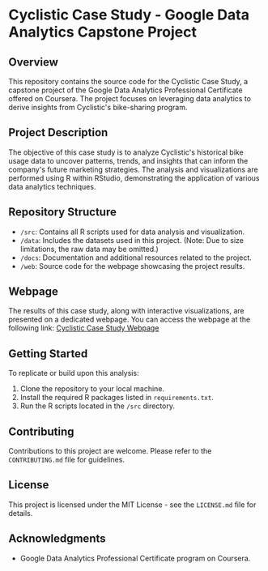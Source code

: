 # Cyclistic Case Study - Google Data Analytics Capstone Project

## Overview
This repository contains the source code for the Cyclistic Case Study, a capstone project of the Google Data Analytics Professional Certificate offered on Coursera. The project focuses on leveraging data analytics to derive insights from Cyclistic's bike-sharing program.

## Project Description
The objective of this case study is to analyze Cyclistic's historical bike usage data to uncover patterns, trends, and insights that can inform the company's future marketing strategies. The analysis and visualizations are performed using R within RStudio, demonstrating the application of various data analytics techniques.

## Repository Structure
- `/src`: Contains all R scripts used for data analysis and visualization.
- `/data`: Includes the datasets used in this project. (Note: Due to size limitations, the raw data may be omitted.)
- `/docs`: Documentation and additional resources related to the project.
- `/web`: Source code for the webpage showcasing the project results.

## Webpage
The results of this case study, along with interactive visualizations, are presented on a dedicated webpage. You can access the webpage at the following link: [Cyclistic Case Study Webpage](https://badis-hannachi.github.io/Data_Analysis-Cyclistic_Case_Study)

## Getting Started
To replicate or build upon this analysis:
1. Clone the repository to your local machine.
2. Install the required R packages listed in `requirements.txt`.
3. Run the R scripts located in the `/src` directory.

## Contributing
Contributions to this project are welcome. Please refer to the `CONTRIBUTING.md` file for guidelines.

## License
This project is licensed under the MIT License - see the `LICENSE.md` file for details.

## Acknowledgments
- Google Data Analytics Professional Certificate program on Coursera.

